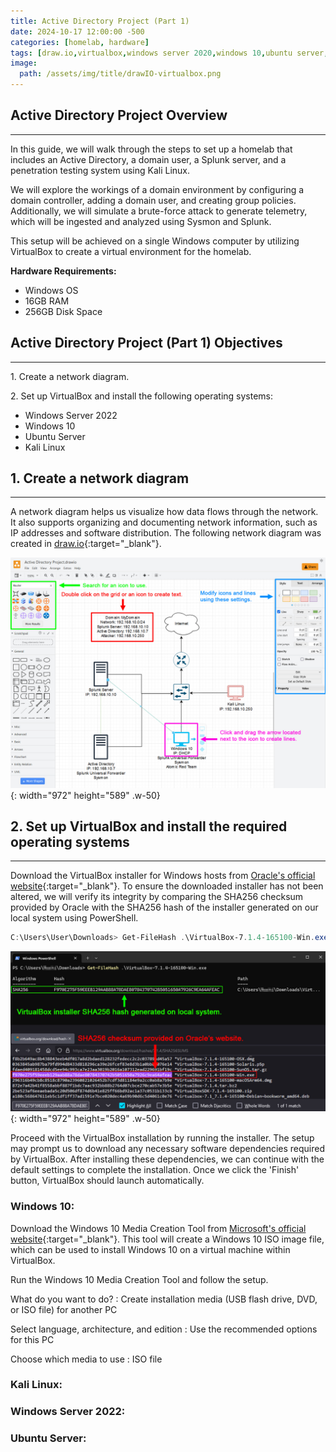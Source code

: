 ```yaml
---
title: Active Directory Project (Part 1)
date: 2024-10-17 12:00:00 -500
categories: [homelab, hardware]
tags: [draw.io,virtualbox,windows server 2020,windows 10,ubuntu server,kali linux]
image: 
  path: /assets/img/title/drawIO-virtualbox.png
---
```



## Active Directory Project Overview
---
In this guide, we will walk through the steps to set up a homelab that includes an Active Directory, a domain user, a Splunk server, and a penetration testing system using Kali Linux.

We will explore the workings of a domain environment by configuring a domain controller, adding a domain user, and creating group policies. Additionally, we will simulate a brute-force attack to generate telemetry, which will be ingested and analyzed using Sysmon and Splunk.

This setup will be achieved on a single Windows computer by utilizing VirtualBox to create a virtual environment for the homelab.

**Hardware Requirements:**

* Windows OS
* 16GB RAM
* 256GB Disk Space


## Active Directory Project (Part 1) Objectives
---
1\. Create a network diagram.

2\. Set up VirtualBox and install the following operating systems:

* Windows Server 2022
* Windows 10
* Ubuntu Server
* Kali Linux


## 1. Create a network diagram
---
A network diagram helps us visualize how data flows through the network. It also supports organizing and documenting network information, such as IP addresses and software distribution. The following network diagram was created in [draw.io](https://app.diagrams.net/){:target="_blank"}.

![Network Diagram](/assets/img/2024-10-18-Active-Directory-Project-Part-1/NetworkDiagram.jpg){: width="972" height="589" .w-50}


## 2. Set up VirtualBox and install the required operating systems
---
Download the VirtualBox installer for Windows hosts from [Oracle's official website](https://www.virtualbox.org/){:target="_blank"}. To ensure the downloaded installer has not been altered, we will verify its integrity by comparing the SHA256 checksum provided by Oracle with the SHA256 hash of the installer generated on our local system using PowerShell.

```powershell
C:\Users\User\Downloads> Get-FileHash .\VirtualBox-7.1.4-165100-Win.exe
```

![Checksum](/assets/img/2024-10-18-Active-Directory-Project-Part-1/Checksum.jpg){: width="972" height="589" .w-50}

Proceed with the VirtualBox installation by running the installer. The setup may prompt us to download any necessary software dependencies required by VirtualBox. After installing these dependencies, we can continue with the default settings to complete the installation. Once we click the 'Finish' button, VirtualBox should launch automatically.

### Windows 10:
Download the Windows 10 Media Creation Tool from [Microsoft's official website](https://www.microsoft.com/en-ca/software-download/windows10/){:target="_blank"}. This tool will create a Windows 10 ISO image file, which can be used to install Windows 10 on a virtual machine within VirtualBox.

Run the Windows 10 Media Creation Tool and follow the setup.

What do you want to do?
: Create installation media (USB flash drive, DVD, or ISO file) for another PC

Select language, architecture, and edition
: Use the recommended options for this PC

Choose which media to use
: ISO file


### Kali Linux:

### Windows Server 2022:




### Ubuntu Server:




